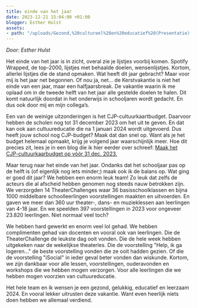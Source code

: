 ```yaml
---
title: einde van het jaar
date: 2023-12-21 15:04:00 +01:00
blogger: Esther Hulst
assets:
- path: "/uploads/Gezond,%20cultureel%20en%20educatief%20(Presentatie).png"
---
```


*Door: Esther Hulst*

Het einde van het jaar is in zicht, overal zie je lijstjes voorbij komen. Spotify Wrapped, de top-2000, lijstjes met behaalde doelen, wensenlijstjes. Kortom, allerlei lijstjes die de stand opmaken. Wat heeft dit jaar gebracht? Maar voor mij is het jaar net begonnen. Of nou ja, net… de Kerstvakantie is niet het einde van een jaar, maar een halfjaarsbreak. De vakantie waarin ik me oplaad om in de tweede helft van het jaar alle gestelde doelen te halen. Dit komt natuurlijk doordat in het onderwijs in schooljaren wordt gedacht. En dus ook door mij en mijn collega’s.

Een van de weinige uitzonderingen is het CJP-cultuurkaartbudget. Daarvoor hebben de scholen nog tot 31 december 2023 om het uit te geven. En dat kan ook aan cultuureducatie die na 1 januari 2024 wordt uitgevoerd. Dus heeft jouw school nog CJP-budget? Maak dat dan snel op. Want als je het budget helemaal opmaakt, krijg je volgend jaar waarschijnlijk meer. Hoe dit precies zit, lees je in een blog die ik hier eerder over schreef: [Maak het CJP-cultuurkaarbudget op vóór 31 dec. 2023.](https://www.opde1sterij.nl/blog/8-11-2023-maak-het-cjp-cultuurkaartbudget-op-voor-31-dec-2023/)

Maar terug naar het einde van het jaar. Ondanks dat het schooljaar pas op de helft is (of eigenlijk nog iets minder;) maak ook ik de balans op. Wat ging er goed dit jaar? We hebben een enorm leuk team! Zo leuk dat zelfs de acteurs die al afscheid hebben genomen nog steeds nauw betrokken zijn. We verzorgden 14 TheaterChallenges waar 36 basisschoolklassen en bijna 1000 middelbare schoolleerlingen voorstellingen maakten en uitvoerden. En gaven we meer dan 360 uur theater-, dans- en muzieklessen aan leerlingen van 4-18 jaar. En we speelden 397 voorstellingen in 2023 voor ongeveer 23.820 leerlingen. Niet normaal veel toch?

We hebben hard gewerkt en enorm veel lol gehad. We hebben complimenten gehad van docenten en vooral ook van leerlingen. Die de TheaterChallenge de leukste dag ooit vonden. Die de hele week hebben uitgekeken naar de wekelijkse theaterles. Die de voorstelling "Help, ik ga logeren…" de beste voorstelling vonden die ze ooit hadden gezien. Of die de voorstelling "iSocial" in ieder geval beter vonden dan wiskunde. Kortom, we zijn dankbaar voor alle lessen, voorstellingen, ouderavonden en workshops die we hebben mogen verzorgen. Voor alle leerlingen die we hebben mogen voorzien van cultuureducatie.

Het hele team en ik wensen je een gezond, gelukkig, educatief en leerzaam 2024. En vooral lekker uitrusten deze vakantie. Want even heerlijk niets doen hebben we allemaal verdiend.